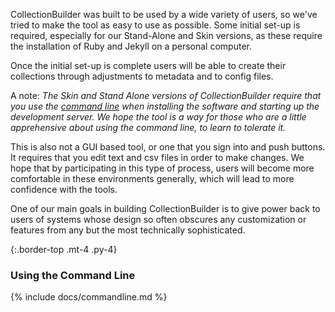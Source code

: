 
CollectionBuilder was built to be used by a wide variety of users, so we've tried to make the tool as easy to use as possible. Some initial set-up is required, especially for our Stand-Alone and Skin versions, as these require the installation of Ruby and Jekyll on a personal computer. 

Once the initial set-up is complete users will be able to create their collections through adjustments to metadata and to config files. 

A note: *The Skin and Stand Alone versions of CollectionBuilder require that you use the [command line](#using-the-command-line) when installing the software and starting up the development server. We hope the tool is a way for those who are a little apprehensive about using the command line, to learn to tolerate it.*

This is also not a GUI based tool, or one that you sign into and push buttons. It requires that you edit text and csv files in order to make changes. We hope that by participating in this type of process, users will become more comfortable in these environments generally, which will lead to more confidence with the tools. 

One of our main goals in building CollectionBuilder is to give power back to users of systems whose design so often obscures any customization or features from any but the most technically sophisticated.  

{:.border-top .mt-4 .py-4}
### Using the Command Line

{% include docs/commandline.md %}

